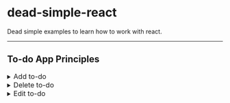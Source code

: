# dead-simple-react

Dead simple examples to learn how to work with react.

---

## To-do App Principles

<details>
 <summary><font size="3">Add to-do</font></summary>
A form that submits to-dos to a list.

- uses a controlled input
- input field is required
- input field clears after form submit

[![Edit in CodeSandbox](https://assets.codesandbox.io/github/button-edit-lime.svg)](https://githubbox.com/doemser/dead-simple-react/tree/main/examples/todo-app-principles/adding-todo-app)

</details>

<details>
 <summary><font size="3">Delete to-do</font></summary>
A List you can delete to-do´s of.

- uses filter method to delete item
- has no confirm message

[![Edit in CodeSandbox](https://assets.codesandbox.io/github/button-edit-lime.svg)](https://githubbox.com/doemser/dead-simple-react/tree/main/examples/todo-app-principles/deleting-todo-app)

</details>

<details>
 <summary><font size="3">Edit to-do</font></summary>
A List you can edit to-do´s on.

- uses map method to toggle if todo is in edit mode
- edit mode swaps span with input
- input controlled by todo name
- changes are directly written into the state

[![Edit in CodeSandbox](https://assets.codesandbox.io/github/button-edit-lime.svg)](https://githubbox.com/doemser/dead-simple-react/tree/main/examples/todo-app-principles/editing-todo-app)

</details>
